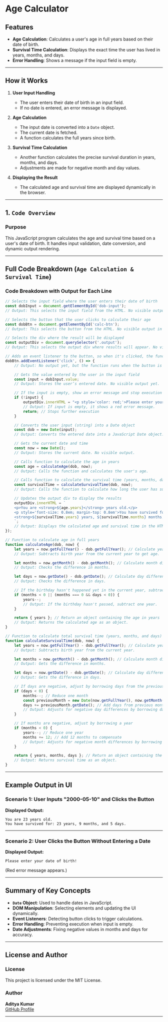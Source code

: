 # **Age Calculator**

## **Features**

- **Age Calculation**: Calculates a user's age in full years based on their date of birth.
- **Survival Time Calculation**: Displays the exact time the user has lived in years, months, and days.
- **Error Handling**: Shows a message if the input field is empty.

---

## **How it Works**

1. **User Input Handling**
    - The user enters their date of birth in an input field.
    - If no date is entered, an error message is displayed.

2. **Age Calculation**
    - The input date is converted into a `Date` object.
    - The current date is fetched.
    - A function calculates the full years since birth.

3. **Survival Time Calculation**
    - Another function calculates the precise survival duration in years, months, and days.
    - Adjustments are made for negative month and day values.

4. **Displaying the Result**
    - The calculated age and survival time are displayed dynamically in the browser.

---

## **1. `Code Overview`**

### **Purpose**

This JavaScript program calculates the age and survival time based on a user's date of birth. It handles input validation, date conversion, and dynamic output rendering.

---

## **Full Code Breakdown (`Age Calculation & Survival Time`)**

### **Code Breakdown with Output for Each Line**

```javascript
// Selects the input field where the user enters their date of birth
const dobInput = document.getElementById('dob-input'); 
// Output: This selects the input field from the HTML. No visible output in UI.

// Selects the button that the user clicks to calculate their age
const dobBtn = document.getElementById('calc-btn');  
// Output: This selects the button from the HTML. No visible output in UI.

// Selects the div where the result will be displayed
const outputDiv = document.querySelector('.output');  
// Output: This selects the output div where results will appear. No visible output in UI.

// Adds an event listener to the button, so when it's clicked, the function runs
dobBtn.addEventListener('click', () => {  
    // Output: No output yet, but the function runs when the button is clicked.

    // Gets the value entered by the user in the input field
    const input = dobInput.value;  
    // Output: Stores the user’s entered date. No visible output yet.

    // If the input is empty, show an error message and stop execution
    if (!input) {  
        outputDiv.innerHTML = "<p style='color: red;'>Please enter your date of birth!</p>";  
        // Output: If input is empty, it shows a red error message.
        return; // Stops further execution
    }

    // Converts the user input (string) into a Date object
    const dob = new Date(input);  
    // Output: Converts the entered date into a JavaScript Date object. No visible output.

    // Gets the current date and time
    const now = new Date();  
    // Output: Stores the current date. No visible output.

    // Calls function to calculate the age in years
    const age = calculateAge(dob, now);  
    // Output: Calls the function and calculates the user's age.

    // Calls function to calculate the survival time (years, months, days)
    const survivalTime = calculateSurvivalTime(dob, now);  
    // Output: Calls the function to calculate how long the user has survived.

    // Updates the output div to display the results
    outputDiv.innerHTML = `  
    <p>You are <strong>${age.years}</strong> years old.</p>  
    <p style='font-size: 0.8em; margin-top: 0.8em'>You have survived for:   
    <strong>${survivalTime.years} years, ${survivalTime.months} months, and ${survivalTime.days}</strong> days.</p>  
    `;
    // Output: Displays the calculated age and survival time in the HTML output div.
});

// Function to calculate age in full years
function calculateAge(dob, now) {  
    let years = now.getFullYear() - dob.getFullYear(); // Calculate year difference  
    // Output: Subtracts birth year from the current year to get age.

    let months = now.getMonth() - dob.getMonth(); // Calculate month difference  
    // Output: Checks the difference in months.

    let days = now.getDate() - dob.getDate(); // Calculate day difference  
    // Output: Checks the difference in days.

    // If the birthday hasn't happened yet in the current year, subtract one year
    if (months < 0 || (months === 0 && days < 0)) {  
        years--;  
        // Output: If the birthday hasn't passed, subtract one year.
    }

    return { years }; // Return an object containing the age in years  
    // Output: Returns the calculated age as an object.
}

// Function to calculate total survival time (years, months, and days)
function calculateSurvivalTime(dob, now) {  
    let years = now.getFullYear() - dob.getFullYear(); // Calculate year difference  
    // Output: Subtracts birth year from the current year.

    let months = now.getMonth() - dob.getMonth(); // Calculate month difference  
    // Output: Gets the difference in months.

    let days = now.getDate() - dob.getDate(); // Calculate day difference  
    // Output: Gets the difference in days.

    // If days are negative, adjust by borrowing days from the previous month
    if (days < 0) {  
        months--; // Reduce one month  
        const previousMonth = new Date(now.getFullYear(), now.getMonth(), 0); // Get last day of the previous month  
        days += previousMonth.getDate(); // Add days from previous month  
        // Output: Adjusts for negative day differences by borrowing days.
    }

    // If months are negative, adjust by borrowing a year
    if (months < 0) {  
        years--; // Reduce one year  
        months += 12; // Add 12 months to compensate  
        // Output: Adjusts for negative month differences by borrowing from the year.
    }

    return { years, months, days }; // Return an object containing the survival time  
    // Output: Returns survival time as an object.
}
```  

---

## **Example Output in UI**

### **Scenario 1: User Inputs "2000-05-10" and Clicks the Button**
**Displayed Output:**
```
You are 23 years old.
You have survived for: 23 years, 9 months, and 5 days.
```

---

### **Scenario 2: User Clicks the Button Without Entering a Date**
**Displayed Output:**
```
Please enter your date of birth!
```
(Red error message appears.)

---

## **Summary of Key Concepts**

- **`Date` Object**: Used to handle dates in JavaScript.
- **DOM Manipulation**: Selecting elements and updating the UI dynamically.
- **Event Listeners**: Detecting button clicks to trigger calculations.
- **Error Handling**: Preventing execution when input is empty.
- **Date Adjustments**: Fixing negative values in months and days for accuracy.

---

## **License and Author**

### **License**

This project is licensed under the MIT License.

### **Author**

**Aditya Kumar**  
[GitHub Profile](https://github.com/itsadityakr)

---